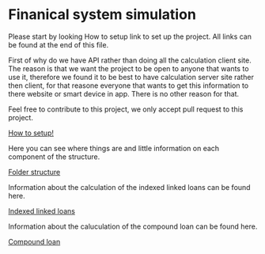 # Finanical system simulation

Please start by looking How to setup link to set up the project. All links can be found at the end of this file.

First of why do we have API rather than doing all the calculation client site. The reason is that we want the project to be open to anyone that wants to use it, therefore we found it to be best to have calculation server site rather then client, for that reasone everyone that wants to get this information to there website or smart device in app. There is no other reason for that. 

Feel free to contribute to this project, we only accept pull request to this project.




[How to setup!](https://github.com/BjarniLeifs/Financial-system-simulation/blob/master/documentation/howtostart.md)

Here you can see where things are and little information on each component of the structure. 

[Folder structure](https://github.com/BjarniLeifs/Financial-system-simulation/blob/master/documentation/foldersturcture.MD)

Information about the calculation of the indexed linked loans can be found here.

[Indexed linked loans](https://github.com/BjarniLeifs/Financial-system-simulation/blob/master/documentation/indexedloan.md)

Information about the caluculation of the compound loan can be found here.

[Compound loan](https://github.com/BjarniLeifs/Financial-system-simulation/blob/master/documentation/compoundlaon.md)